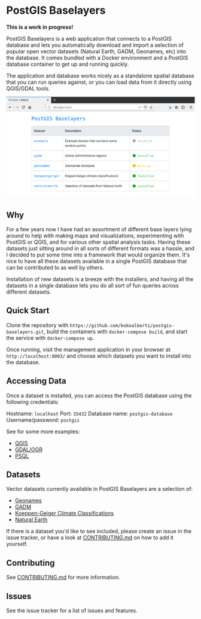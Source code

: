 # PostGIS Baselayers

**This is a work in progress!**

PostGIS Baselayers is a web application that connects to a PostGIS database and lets you automatically download and import a selection of popular open vector datasets (Natural Earth, GADM, Geonames, etc) into the database. It comes bundled with a Docker environment and a PostGIS database container to get up and running quickly.

The application and database works nicely as a standalone spatial database that you can run queries against, or you can load data from it directly using QGIS/GDAL tools.

![PostGIS Baselayers Homepage](docs/img/screenshot-home.png)

## Why

For a few years now I have had an assortment of different base layers lying around to help with making maps and visualizations, experimenting with PostGIS or QGIS, and for various other spatial analysis tasks. Having these datasets just sitting around in all sorts of different formats was a hassle, and I decided to put some time into a framework that would organize them. It's nice to have all these datasets available in a single PostGIS database that can be contributed to as well by others.

Installation of new datasets is a breeze with the installers, and having all the datasets in a single database lets you do all sort of fun queries across different datasets.

## Quick Start

Clone the repository with `https://github.com/kokoalberti/postgis-baselayers.git`, build the containers with `docker-compose build`, and start the service with `docker-compose up`. 

Once running, visit the management application in your browser at `http://localhost:8003/` and choose which datasets you want to install into the database. 

## Accessing Data

Once a dataset is installed, you can access the PostGIS database using the following credentials:

Hostname: `localhost`
Port: `35432`
Database name: `postgis-database`
Username/password: `postgis`

See for some more examples:

* [QGIS](docs/QGIS.md)
* [GDAL/OGR](docs/GDALOGR.md)
* [PSQL](docs/PSQL.md)

## Datasets

Vector datasets currently available in PostGIS Baselayers are a selection of:

* [Geonames](app/datasets/geonames/)
* [GADM](app/datasets/gadm/)
* [Koeppen-Geiger Climate Classifications](app/datasets/koeppengeiger/)
* [Natural Earth](app/datasets/naturalearth/)

If there is a dataset you'd like to see included, please create an issue in the issue tracker, or have a look at [CONTRIBUTING.md](CONTRIBUTING.md) on how to add it yourself.

## Contributing

See [CONTRIBUTING.md](CONTRIBUTING.md) for more information.

## Issues

See the issue tracker for a list of issues and features.